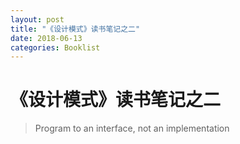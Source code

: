 ```yaml
---
layout: post
title: "《设计模式》读书笔记之二"
date: 2018-06-13
categories: Booklist
---
```


# 《设计模式》读书笔记之二

> Program to an interface, not an implementation